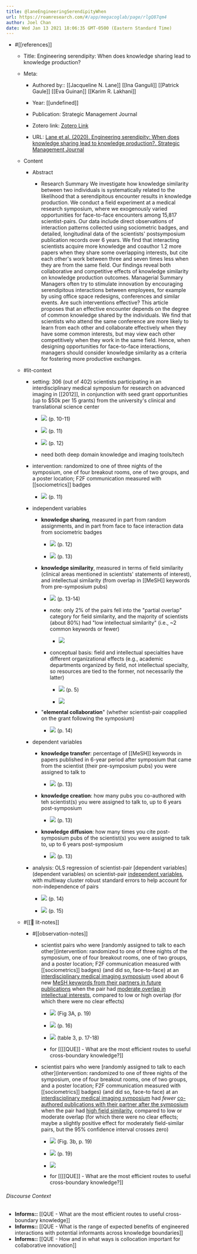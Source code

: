 ```yaml
---
title: @laneEngineeringSerendipityWhen
url: https://roamresearch.com/#/app/megacoglab/page/rlgQ87qm4
author: Joel Chan
date: Wed Jan 13 2021 18:06:35 GMT-0500 (Eastern Standard Time)
---
```


- #[[references]]

    - Title: Engineering serendipity: When does knowledge sharing lead to knowledge production?

    - Meta:

        - Authored by:: [[Jacqueline N. Lane]] [[Ina Ganguli]] [[Patrick Gaule]] [[Eva Guinan]] [[Karim R. Lakhani]]

        - Year: [[undefined]]

        - Publication: Strategic Management Journal

        - Zotero link: [Zotero Link](zotero://select/items/1_Z63CP9ZH)

        - URL: [Lane et al. (2020). Engineering serendipity: When does knowledge sharing lead to knowledge production?. Strategic Management Journal](https://onlinelibrary.wiley.com/doi/abs/10.1002/smj.3256)

    - Content

        - Abstract

            - Research Summary We investigate how knowledge similarity between two individuals is systematically related to the likelihood that a serendipitous encounter results in knowledge production. We conduct a field experiment at a medical research symposium, where we exogenously varied opportunities for face-to-face encounters among 15,817 scientist-pairs. Our data include direct observations of interaction patterns collected using sociometric badges, and detailed, longitudinal data of the scientists' postsymposium publication records over 6 years. We find that interacting scientists acquire more knowledge and coauthor 1.2 more papers when they share some overlapping interests, but cite each other's work between three and seven times less when they are from the same field. Our findings reveal both collaborative and competitive effects of knowledge similarity on knowledge production outcomes. Managerial Summary Managers often try to stimulate innovation by encouraging serendipitous interactions between employees, for example by using office space redesigns, conferences and similar events. Are such interventions effective? This article proposes that an effective encounter depends on the degree of common knowledge shared by the individuals. We find that scientists who attend the same conference are more likely to learn from each other and collaborate effectively when they have some common interests, but may view each other competitively when they work in the same field. Hence, when designing opportunities for face-to-face interactions, managers should consider knowledge similarity as a criteria for fostering more productive exchanges.

    - #lit-context

        - setting: 306 (out of 402) scientists participating in an interdisciplinary medical symposium for research on advanced imaging in [[2012]], in conjunction with seed grant opportunities (up to $50k per 15 grants) from the university's clinical and translational science center

            - ![](https://firebasestorage.googleapis.com/v0/b/firescript-577a2.appspot.com/o/imgs%2Fapp%2Fmegacoglab%2F3U2_KD2S75.png?alt=media&token=4a8c30e7-ca7d-4abe-a9ac-bd179abd9913) (p. 10-11)

            - ![](https://firebasestorage.googleapis.com/v0/b/firescript-577a2.appspot.com/o/imgs%2Fapp%2Fmegacoglab%2F8Y01f0uh8E.png?alt=media&token=cdd09aa6-c22f-4543-a438-e1fd6d024c8e) (p. 11)

            - ![](https://firebasestorage.googleapis.com/v0/b/firescript-577a2.appspot.com/o/imgs%2Fapp%2Fmegacoglab%2FpwvKcN3gLj.png?alt=media&token=0dbcb0c9-33cf-4ee1-a2fd-0d1d692e559b) (p. 12)

            - need both deep domain knowledge and imaging tools/tech

        - intervention: randomized to one of three nights of the symposium, one of four breakout rooms, one of two groups, and a poster location; F2F communication measured with [[sociometrics]] badges

            - ![](https://firebasestorage.googleapis.com/v0/b/firescript-577a2.appspot.com/o/imgs%2Fapp%2Fmegacoglab%2F8Y01f0uh8E.png?alt=media&token=cdd09aa6-c22f-4543-a438-e1fd6d024c8e) (p. 11)

        - independent variables

            - **knowledge sharing**, measured in part from random assignments, and in part from face to face interaction data from sociometric badges

                - ![](https://firebasestorage.googleapis.com/v0/b/firescript-577a2.appspot.com/o/imgs%2Fapp%2Fmegacoglab%2FpwvKcN3gLj.png?alt=media&token=0dbcb0c9-33cf-4ee1-a2fd-0d1d692e559b) (p. 12)

                - ![](https://firebasestorage.googleapis.com/v0/b/firescript-577a2.appspot.com/o/imgs%2Fapp%2Fmegacoglab%2FB0gWGXYLTg.png?alt=media&token=752b8997-5919-41f2-868a-fbd6816f5c94) (p. 13)

            - **knowledge similarity**, measured in terms of field similarity (clinical areas mentioned in scientists' statements of interest), and intellectual similarity (from overlap in [[MeSH]] keywords from pre-symposium pubs)

                - ![](https://firebasestorage.googleapis.com/v0/b/firescript-577a2.appspot.com/o/imgs%2Fapp%2Fmegacoglab%2FiYqAyKGdJU.png?alt=media&token=02958e2e-b6a0-40f4-9689-c8ce27563fcc) (p. 13-14)

                - note: only 2% of the pairs fell into the "partial overlap" category for field similarity, and the majority of scientists (about 80%) had "low intellectual similarity" (i.e., ~2 common keywords or fewer)

                    - ![](https://firebasestorage.googleapis.com/v0/b/firescript-577a2.appspot.com/o/imgs%2Fapp%2Fmegacoglab%2FWLX9T_v4F8.png?alt=media&token=5c643b82-601a-481c-af05-5a78adf94a70)

                - conceptual basis: field and intellectual specialties have different organizational effects (e.g., academic departments organized by field, not intellectual specialty, so resources are tied to the former, not necessarily the latter)

                    - ![](https://firebasestorage.googleapis.com/v0/b/firescript-577a2.appspot.com/o/imgs%2Fapp%2Fmegacoglab%2FiEBgV-II1O.png?alt=media&token=0c2f6139-20a3-4886-8d30-7f4e6e295edc) (p. 5)

                    - ![](https://firebasestorage.googleapis.com/v0/b/firescript-577a2.appspot.com/o/imgs%2Fapp%2Fmegacoglab%2F1CF4Kp2sie.png?alt=media&token=bea4d263-212d-49a4-a226-19209cfe0025)

            - "**elemental collaboration**" (whether scientist-pair coapplied on the grant following the symposium)

                - ![](https://firebasestorage.googleapis.com/v0/b/firescript-577a2.appspot.com/o/imgs%2Fapp%2Fmegacoglab%2FvnGDOL1_K9.png?alt=media&token=baae2d4d-2241-43d8-aaf7-fc0289dfdfa2) (p. 14)

        - dependent variables

            - **knowledge transfer**: percentage of [[MeSH]] keywords in papers published in 6-year period after symposium that came from the scientist (their pre-symposium pubs) you were assigned to talk to

                - ![](https://firebasestorage.googleapis.com/v0/b/firescript-577a2.appspot.com/o/imgs%2Fapp%2Fmegacoglab%2Fc5GYOAWmOq.png?alt=media&token=94bb94e0-1b06-4cc8-b40b-fd66145e6830) (p. 13)

            - **knowledge creation**: how many pubs you co-authored with teh scientist(s) you were assigned to talk to, up to 6 years post-symposium

                - ![](https://firebasestorage.googleapis.com/v0/b/firescript-577a2.appspot.com/o/imgs%2Fapp%2Fmegacoglab%2FUY4-ptHoNf.png?alt=media&token=8c119962-8221-4e27-9eea-22304eb570a8) (p. 13)

            - **knowledge diffusion**: how many times you cite post-symposium pubs of the scientist(s) you were assigned to talk to, up to 6 years post-symposium

                - ![](https://firebasestorage.googleapis.com/v0/b/firescript-577a2.appspot.com/o/imgs%2Fapp%2Fmegacoglab%2FO8rG0HH0qW.png?alt=media&token=b3fa4961-1841-4bcb-b658-f220a8aa87f2) (p. 13)

        - analysis: OLS regression of scientist-pair [dependent variables](dependent variables) on scientist-pair [independent variables](((0e2tOqDH6))), with multiway cluster robust standard errors to help account for non-independence of pairs

            - ![](https://firebasestorage.googleapis.com/v0/b/firescript-577a2.appspot.com/o/imgs%2Fapp%2Fmegacoglab%2FUYOz5wrZl4.png?alt=media&token=945dcfdc-91bd-46ea-aa0f-366ec0237d20) (p. 14)

            - ![](https://firebasestorage.googleapis.com/v0/b/firescript-577a2.appspot.com/o/imgs%2Fapp%2Fmegacoglab%2FfciHER_rUJ.png?alt=media&token=4f55a6be-b53d-42b0-8579-fdbeeeb52457) (p. 15)

    - #[[📝 lit-notes]]

        - #[[observation-notes]]

            - scientist pairs who were [randomly assigned to talk to each other](intervention: randomized to one of three nights of the symposium, one of four breakout rooms, one of two groups, and a poster location; F2F communication measured with [[sociometrics]] badges) (and did so, face-to-face) at an [interdisciplinary medical imaging symposium](((HvQgkhAIF))) used about 6 new [MeSH keywords from their partners in future publications](((08vh79BF1))) when the pair had [moderate overlap in intellectual interests](((_eEx8ZIIv))), compared to low or high overlap (for which there were no clear effects)

                - ![](https://firebasestorage.googleapis.com/v0/b/firescript-577a2.appspot.com/o/imgs%2Fapp%2Fmegacoglab%2FQmpPhIvvj5.png?alt=media&token=5d2e8a76-50a1-45b3-b47c-87973dde3654) (Fig 3A, p. 19)

                - ![](https://firebasestorage.googleapis.com/v0/b/firescript-577a2.appspot.com/o/imgs%2Fapp%2Fmegacoglab%2FwCd9ZpqBFZ.png?alt=media&token=c5c5e0fb-866e-4abc-9822-8d2a1b2a3e75) (p. 16)

                - ![](https://firebasestorage.googleapis.com/v0/b/firescript-577a2.appspot.com/o/imgs%2Fapp%2Fmegacoglab%2FA1P13Z3ZLU.png?alt=media&token=ddbc9a0d-10a5-4567-b9e2-6d2edd3405de) (table 3, p. 17-18)

                - for [[[[QUE]] - What are the most efficient routes to useful cross-boundary knowledge?]]

            - scientist pairs who were [randomly assigned to talk to each other](intervention: randomized to one of three nights of the symposium, one of four breakout rooms, one of two groups, and a poster location; F2F communication measured with [[sociometrics]] badges) (and did so, face-to face) at an [interdisciplinary medical imaging symposium](((HvQgkhAIF))) had *fewer* [co-authored publications with their partner after the symposium](((Dxba0prqe))) when the pair had [high field similarity](((_eEx8ZIIv))), compared to low or moderate overlap (for which there were no clear effects; maybe a slightly positive effect for moderately field-similar pairs, but the 95% confidence interval crosses zero)

                - ![](https://firebasestorage.googleapis.com/v0/b/firescript-577a2.appspot.com/o/imgs%2Fapp%2Fmegacoglab%2FeBZFHPZvyU.png?alt=media&token=1cbd442f-e6a1-4359-bb04-759efebc5a3c) (Fig. 3b, p. 19)

                - ![](https://firebasestorage.googleapis.com/v0/b/firescript-577a2.appspot.com/o/imgs%2Fapp%2Fmegacoglab%2FtciufGdPnR.png?alt=media&token=e573e160-6123-4f1b-af27-8221cde36759) (p. 19)

                - ![](https://firebasestorage.googleapis.com/v0/b/firescript-577a2.appspot.com/o/imgs%2Fapp%2Fmegacoglab%2F9h4_ThgwdY.png?alt=media&token=268eed9d-61ed-4505-9ca9-3b2c58259e0d)

                - for [[[[QUE]] - What are the most efficient routes to useful cross-boundary knowledge?]]

###### Discourse Context

- **Informs::** [[QUE - What are the most efficient routes to useful cross-boundary knowledge]]
- **Informs::** [[QUE - What is the range of expected benefits of engineered interactions with potential informants across knowledge boundaries]]
- **Informs::** [[QUE - How and in what ways is collocation important for collaborative innovation]]
